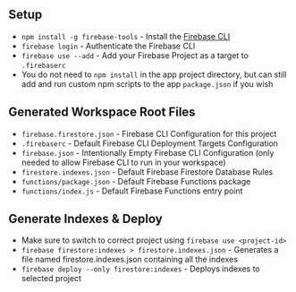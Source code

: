 ## Setup

- `npm install -g firebase-tools` - Install the [Firebase CLI](https://firebase.google.com/docs/cli)
- `firebase login` - Authenticate the Firebase CLI
- `firebase use --add` - Add your Firebase Project as a target to `.firebaserc`
- You do not need to `npm install` in the app project directory, but can still add and run custom npm scripts to the app `package.json` if you wish

## Generated Workspace Root Files

- `firebase.firestore.json` - Firebase CLI Configuration for this project
- `.firebaserc` - Default Firebase CLI Deployment Targets Configuration
- `firebase.json` - Intentionally Empty Firebase CLI Configuration (only needed to allow Firebase CLI to run in your workspace)
- `firestore.indexes.json` - Default Firebase Firestore Database Rules
- `functions/package.json` - Default Firebase Functions package
- `functions/index.js` - Default Firebase Functions entry point

## Generate Indexes & Deploy

- Make sure to switch to correct project using `firebase use <project-id>`
- `firebase firestore:indexes > firestore.indexes.json` - Generates a file named firestore.indexes.json containing all the indexes
- `firebase deploy --only firestore:indexes` - Deploys indexes to selected project